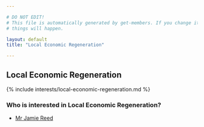 ```yaml
---

# DO NOT EDIT!
# This file is automatically generated by get-members. If you change it, bad
# things will happen.

layout: default
title: "Local Economic Regeneration"

---
```


## Local Economic Regeneration

{% include interests/local-economic-regeneration.md %}

### Who is interested in Local Economic Regeneration?


* [Mr Jamie Reed](/members/mr-jamie-reed.html)
